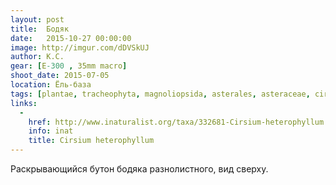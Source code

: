 ```yaml
---
layout: post
title:  Бодяк
date:   2015-10-27 00:00:00
image: http://imgur.com/dDVSkUJ
author: К.С.
gear: [E-300 , 35mm macro]
shoot_date: 2015-07-05
location: Ёль-база
tags: [plantae, tracheophyta, magnoliopsida, asterales, asteraceae, cirsium, cirsium heterophyllum]
links:
  -
    href: http://www.inaturalist.org/taxa/332681-Cirsium-heterophyllum
    info: inat
    title: Cirsium heterophyllum
---
```


Раскрывающийся бутон бодяка разнолистного, вид сверху.
